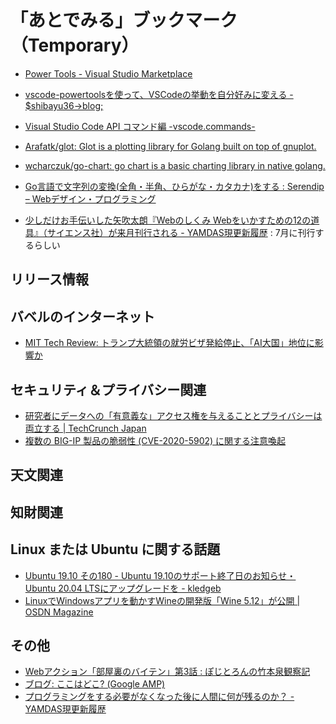 # 「あとでみる」ブックマーク（Temporary）

- [Power Tools - Visual Studio Marketplace](https://marketplace.visualstudio.com/items?itemName=ego-digital.vscode-powertools)
- [vscode-powertoolsを使って、VSCodeの挙動を自分好みに変える - $shibayu36->blog;](https://blog.shibayu36.org/entry/2019/12/02/193000)
- [Visual Studio Code API コマンド編 -vscode.commands-](https://clickan.click/vscode-command/)

- [Arafatk/glot: Glot is a plotting library for Golang built on top of gnuplot.](https://github.com/arafatk/glot)
- [wcharczuk/go-chart: go chart is a basic charting library in native golang.](https://github.com/wcharczuk/go-chart)

- [Go言語で文字列の変換(全角・半角、ひらがな・カタカナ)をする  :  Serendip – Webデザイン・プログラミング](https://www.serendip.ws/archives/6307)

- [少しだけお手伝いした矢吹太朗『Webのしくみ Webをいかすための12の道具』（サイエンス社）が来月刊行される - YAMDAS現更新履歴](https://yamdas.hatenablog.com/entry/20200618/web-no-shikumi) : 7月に刊行するらしい


## リリース情報


## バベルのインターネット

- [MIT Tech Review: トランプ大統領の就労ビザ発給停止、「AI大国」地位に影響か](https://www.technologyreview.jp/s/210739/trumps-freeze-on-new-visas-could-threaten-us-dominance-in-ai/)

## セキュリティ＆プライバシー関連

- [研究者にデータへの「有意義な」アクセス権を与えることとプライバシーは両立する  |  TechCrunch Japan](https://jp.techcrunch.com/2020/07/05/2020-06-25-privacy-not-a-blocker-for-meaningful-research-access-to-platform-data-says-report/)
- [複数の BIG-IP 製品の脆弱性 (CVE-2020-5902) に関する注意喚起](https://www.jpcert.or.jp/at/2020/at200028.html)

## 天文関連


## 知財関連


## Linux または Ubuntu に関する話題

- [Ubuntu 19.10 その180 - Ubuntu 19.10のサポート終了日のお知らせ・Ubuntu 20.04 LTSにアップグレードを - kledgeb](https://kledgeb.blogspot.com/2020/07/ubuntu-1910-180-ubuntu-1910ubuntu-2004.html)
- [LinuxでWindowsアプリを動かすWineの開発版「Wine 5.12」が公開 | OSDN Magazine](https://mag.osdn.jp/20/07/07/120300)

## その他

- [Webアクション「部屋裏のバイテン」第3話 : ぽじとろんの竹本泉観察記](https://positron.exblog.jp/31257770/)
- [ブログ: ここはどこ? (Google AMP)](https://okuranagaimo.blogspot.com/2020/07/google-amp.html)
- [プログラミングをする必要がなくなった後に人間に何が残るのか？ - YAMDAS現更新履歴](https://yamdas.hatenablog.com/entry/20200706/the-world-with-no-programming)

<!-- eof -->
